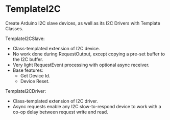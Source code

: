 # TemplateI2C

Create Arduino I2C slave devices, as well as its I2C Drivers with Template Classes.

TemplateI2CSlave:
  - Class-templated extension of I2C device.
  - No work done during RequestOutput, except copying a pre-set buffer to the I2C buffer.
  - Very light RequestEvent processing with optional async receiver.
  - Base features:
    - Get Device Id.
    - Device Reset.

TemplateI2CDriver:
  - Class-templated extension of I2C driver.
  - Async requests enable any I2C slow-to-respond device to work with a co-op delay between request write and read.
